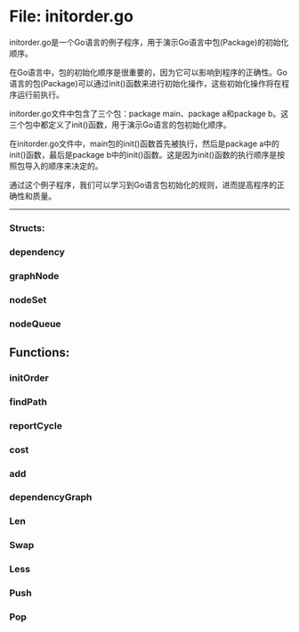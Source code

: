 # File: initorder.go

initorder.go是一个Go语言的例子程序，用于演示Go语言中包(Package)的初始化顺序。

在Go语言中，包的初始化顺序是很重要的，因为它可以影响到程序的正确性。Go语言的包(Package)可以通过init()函数来进行初始化操作，这些初始化操作将在程序运行前执行。

initorder.go文件中包含了三个包：package main、package a和package b。这三个包中都定义了init()函数，用于演示Go语言的包初始化顺序。

在initorder.go文件中，main包的init()函数首先被执行，然后是package a中的init()函数，最后是package b中的init()函数。这是因为init()函数的执行顺序是按照包导入的顺序来决定的。

通过这个例子程序，我们可以学习到Go语言包初始化的规则，进而提高程序的正确性和质量。




---

### Structs:

### dependency





### graphNode





### nodeSet





### nodeQueue





## Functions:

### initOrder





### findPath





### reportCycle





### cost





### add





### dependencyGraph





### Len





### Swap





### Less





### Push





### Pop





